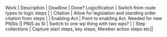 Work | Description | Deadline | Done?
Logicification | Switch from route types to logic steps | |
Citation | Allow for legislation and standing order citation from steps | |
Enabling Act | Point to enabling Act. Needed for new PNSIs ||
PNIS as SI | Switch to one wp thing with two wps? | |
Step collections | Capture start steps, key steps, Member action steps etc||
